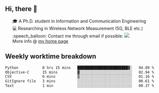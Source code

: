 <h2 > Hi, there 👋 </h3>

<div >
 <ul>
 🎓 A Ph.D. student in Information and Communication Engineering <br>
 💻 Researching in Wireless Network Measurement (5G, BLE etc.)<br>
 :speech_balloon: Contact me through email if possible: <a href="mailto:ethanjia@sjtu.edu.cn"><img src="https://img.shields.io/badge/-ethanjia@sjtu.edu.cn-c14438?style=plastic&logo=Gmail&logoColor=white&link=mailto:mailto:ethanjia@sjtu.edu.cn"></a> <br>
  More info @ <a href="https://haifengjia.github.io">my home page</a>
 </ul>
</div>

<h2 >
Weekly worktime breakdown
</h1>


<!--START_SECTION:waka-->

```txt
Python           8 hrs 15 mins   ███████████████████████▓░   94.89 %
Objective-C      15 mins         ▓░░░░░░░░░░░░░░░░░░░░░░░░   02.94 %
CSV              6 mins          ▒░░░░░░░░░░░░░░░░░░░░░░░░   01.16 %
GitIgnore file   3 mins          ░░░░░░░░░░░░░░░░░░░░░░░░░   00.61 %
Text             1 min           ░░░░░░░░░░░░░░░░░░░░░░░░░   00.37 %
```

<!--END_SECTION:waka-->


